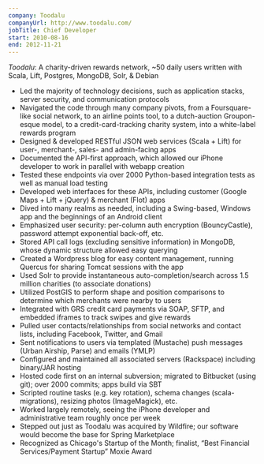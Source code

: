 ```yaml
---
company: Toodalu
companyUrl: http://www.toodalu.com/
jobTitle: Chief Developer
start: 2010-08-16
end: 2012-11-21
---
```

*Toodalu*: A charity-driven rewards network, ~50 daily users written with
Scala, Lift, Postgres, MongoDB, Solr, & Debian

* Led the majority of technology decisions, such as application stacks, server
  security, and communication protocols
* Navigated the code through many company pivots, from a Foursquare-like
  social network, to an airline points tool, to a dutch-auction Groupon-esque
  model, to a credit-card-tracking charity system, into a white-label rewards
  program
* Designed & developed RESTful JSON web services (Scala + Lift) for user-,
  merchant-, sales- and admin-facing apps
* Documented the API-first approach, which allowed our iPhone developer to
  work in parallel with webapp creation
* Tested these endpoints via over 2000 Python-based integration tests as well
  as manual load testing
* Developed web interfaces for these APIs, including customer (Google Maps +
  Lift + jQuery) & merchant (Flot) apps
* Dived into many realms as needed, including a Swing-based, Windows app and
  the beginnings of an Android client
* Emphasized user security: per-column auth encryption (BouncyCastle),
  password attempt exponential back-off, etc.
* Stored API call logs (excluding sensitive information) in MongoDB, whose
  dynamic structure allowed easy querying
* Created a Wordpress blog for easy content management, running Quercus for
  sharing Tomcat sessions with the app
* Used Solr to provide instantaneous
  auto-completion/search across 1.5 million charities (to associate donations)
* Utilized PostGIS to perform shape and position comparisons to determine
  which merchants were nearby to users
* Integrated with GRS credit card payments via SOAP, SFTP, and embedded
  iframes to track swipes and give rewards
* Pulled user contacts/relationships from social networks and contact lists,
  including Facebook, Twitter, and Gmail
* Sent notifications to users via templated (Mustache) push messages (Urban
  Airship, Parse) and emails (YMLP)
* Configured and maintained all associated servers (Rackspace) including
  binary/JAR hosting
* Hosted code first on an internal subversion; migrated to Bitbucket (using
  git); over 2000 commits; apps build via SBT
* Scripted routine tasks (e.g. key rotation), schema changes
  (scala-migrations), resizing photos (ImageMagick), etc.
* Worked largely remotely, seeing the iPhone developer and administrative team
  roughly once per week
* Stepped out just as Toodalu was acquired by Wildfire; our software would
  become the base for Spring Marketplace
* Recognized as Chicago's Startup of the Month; finalist, “Best Financial
  Services/Payment Startup” Moxie Award
